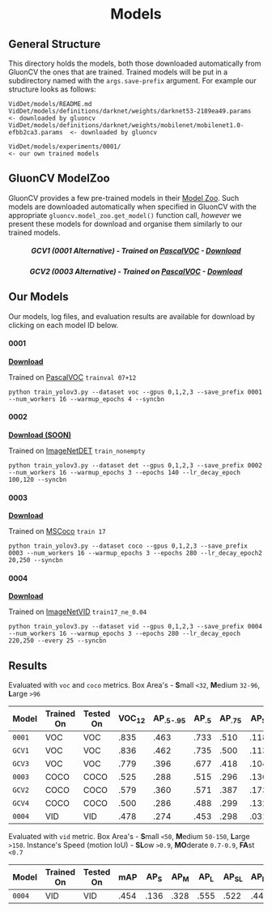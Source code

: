 <h1 align='center'>Models</h1>

## General Structure

This directory holds the models, both those downloaded automatically
from GluonCV the ones that are trained. Trained models will be put in a
subdirectory named with the `args.save-prefix` argument. For example
our structure looks as follows:


```
VidDet/models/README.md
VidDet/models/definitions/darknet/weights/darknet53-2189ea49.params               <- downloaded by gluoncv
VidDet/models/definitions/darknet/weights/mobilenet/mobilenet1.0-efbb2ca3.params  <- downloaded by gluoncv

VidDet/models/experiments/0001/                                                   <- our own trained models

```

## GluonCV ModelZoo
GluonCV provides a few pre-trained models in their
[Model Zoo](https://gluon-cv.mxnet.io/model_zoo/detection.html). Such
models are downloaded automatically when specified in GluonCV with the
appropriate `gluoncv.model_zoo.get_model()` function call, *however*
we present these models for download and organise them similarly to
our trained models.

<h5 align=center>GCV1 (0001 Alternative)   -   Trained on <a href="http://host.robots.ox.ac.uk/pascal/VOC/voc2012/index.html#devkit">PascalVOC</a>   -   <a href="http://hf.id.au/models/VidDet/GCV1.tar.gz">Download</a> </h5> 

<h5 align=center>GCV2 (0003 Alternative)   -   Trained on <a href="http://cocodataset.org/#download">PascalVOC</a>   -   <a href="http://hf.id.au/models/VidDet/GCV2.tar.gz">Download</a> </h5> 


## Our Models
Our models, log files, and evaluation results are available for download
by clicking on each model ID below.

#### 0001
[**Download**](http://hf.id.au/models/VidDet/0001.tar.gz)

Trained on [PascalVOC](http://host.robots.ox.ac.uk/pascal/VOC/voc2012/index.html#devkit) `trainval 07+12`

```
python train_yolov3.py --dataset voc --gpus 0,1,2,3 --save_prefix 0001 --num_workers 16 --warmup_epochs 4 --syncbn
```
#### 0002
[**Download (SOON)**]()

Trained on [ImageNetDET](http://image-net.org/challenges/LSVRC/2017/download-images-1p39.php) `train_nonempty`

```
python train_yolov3.py --dataset det --gpus 0,1,2,3 --save_prefix 0002 --num_workers 16 --warmup_epochs 3 --epochs 140 --lr_decay_epoch 100,120 --syncbn
```
#### 0003
[**Download**](http://hf.id.au/models/VidDet/0003.tar.gz)

Trained on [MSCoco](http://cocodataset.org/#download) `train 17`

```
python train_yolov3.py --dataset coco --gpus 0,1,2,3 --save_prefix 0003 --num_workers 16 --warmup_epochs 3 --epochs 280 --lr_decay_epoch2 20,250 --syncbn
```

#### 0004
[**Download**](http://hf.id.au/models/VidDet/0004.tar.gz)

Trained on [ImageNetVID](http://bvisionweb1.cs.unc.edu/ILSVRC2017/download-videos-1p39.php) `train17_ne_0.04`

```
python train_yolov3.py --dataset vid --gpus 0,1,2,3 --save_prefix 0004 --num_workers 16 --warmup_epochs 3 --epochs 280 --lr_decay_epoch 220,250 --every 25 --syncbn 
```

## Results
Evaluated with `voc` and `coco` metrics. Box Area's - **S**mall `<32`,
 **M**edium `32-96`, **L**arge `>96`

| Model  | Trained On | Tested On | VOC<sub>12</sub> | AP<sub>.5-.95</sub> | AP<sub>.5 | AP<sub>.75</sub> | AP<sub>S</sub> | AP<sub>M</sub> | AP<sub>L</sub> |
|--------|------------|-----------|------------------|---------------------|-----------|------------------|----------------|----------------|----------------|
| `0001` |     VOC    |    VOC    | .835 | .463 | .733 | .510 | .118 | .317 | .559 |
| `GCV1` |     VOC    |    VOC    | .836 | .462 | .735 | .500 | .113 | .304 | .564 |
| `GCV3` |     VOC    |    VOC    | .779 | .396 | .677 | .418 | .104 | .245 | .486 |
| `0003` |    COCO    |   COCO    | .525 | .288 | .515 | .296 | .136 | .306 | .427 |
| `GCV2` |    COCO    |   COCO    | .579 | .360 | .571 | .387 | .173 | .387 | .522 |
| `GCV4` |    COCO    |   COCO    | .500 | .286 | .488 | .299 | .132 | .298 | .423 |
| `0004` |     VID    |    VID    | .478 | .274 | .453 | .298 | .031 | .130 | .330 |

Evaluated with `vid` metric. Box Area's - **S**mall `<50`,
 **M**edium `50-150`, **L**arge `>150`. Instance's Speed (motion IoU) -
 **SL**ow `>0.9`,  **MO**derate `0.7-0.9`, **FA**st `<0.7`

| Model  | Trained On | Tested On | mAP | AP<sub>S</sub> | AP<sub>M</sub> | AP<sub>L</sub> | AP<sub>SL</sub> | AP<sub>MO</sub> | AP<sub>FA</sub> |
|--------|------------|-----------|------------------|---------------------|-----------|------------------|----------------|----------------|----------------|
| `0004` |     VID    |    VID    | .454 | .136 | .328 | .555 | .522 | .442 | .292 |

